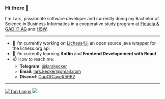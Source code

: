 ### Hi there 👋

I'm Lars, passionate software developer and currently doing my Bachelor of Science in Business Informatics in a cooperative study program at [Fiducia & GAD IT AG](https://www.fiduciagad.de/) and [HSW](https://www.hsw-hameln.de/en/).

---

- 🔧 I’m currently working on [Lichess4J](https://github.com/CapOfCave/Lichess4J), an open source java wrapper for the lichess.org api
- 🔭 I’m currently learning **Kotlin** and **Frontend Developement with React**
- 📫 How to reach me:
  * **Telegram**: [@larskecker](https://t.me/larskecker)
  * **Email**: lars.kecker@gmail.com
  * **Discord**: [CapOfCave#5962](https://discordapp.com/channels/@me/CapOfCave#5962/)

---

[![Top Langs](https://github-readme-stats.vercel.app/api/top-langs/?username=CapOfCave&layout=compact)](https://github.com/CapOfCave/repositories)
![](https://komarev.com/ghpvc/?CapOfCave)
